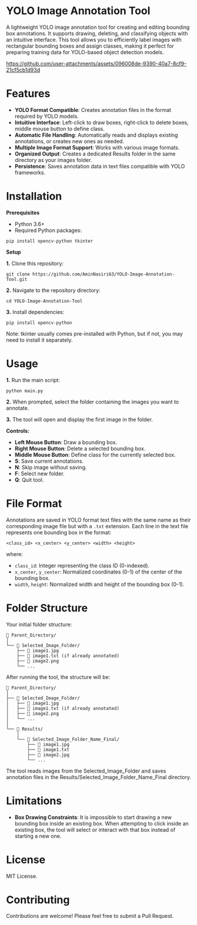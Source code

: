 # YOLO Image Annotation Tool
A lightweight YOLO image annotation tool for creating and editing bounding box annotations. It supports drawing, deleting, and classifying objects with an intuitive interface. This tool allows you to efficiently label images with rectangular bounding boxes and assign classes, making it perfect for preparing training data for YOLO-based object detection models.



https://github.com/user-attachments/assets/096008de-9390-40a7-8cf9-21cf5cb1d93d





# Features
* **YOLO Format Compatible**: Creates annotation files in the format required by YOLO models.
* **Intuitive Interface**: Left-click to draw boxes, right-click to delete boxes, middle mouse button to define class.
* **Automatic File Handling**: Automatically reads and displays existing annotations, or creates new ones as needed.
* **Multiple Image Format Support**: Works with various image formats.
* **Organized Output**: Creates a dedicated Results folder in the same directory as your images folder.
* **Persistence**: Saves annotation data in text files compatible with YOLO frameworks.

# Installation
**Prerequisites**
    
* Python 3.6+
* Required Python packages:
```  
pip install opencv-python tkinter
```
**Setup**

**1.** Clone this repository:
```  
git clone https://github.com/AminNasiri63/YOLO-Image-Annotation-Tool.git
```
**2.** Navigate to the repository directory:
```  
cd YOLO-Image-Annotation-Tool
```
**3.** Install dependencies:
```  
pip install opencv-python
```
Note: tkinter usually comes pre-installed with Python, but if not, you may need to install it separately.

# Usage

**1.** Run the main script:
```  
python main.py
```
**2.** When prompted, select the folder containing the images you want to annotate.

**3.** The tool will open and display the first image in the folder.

**Controls:**

- **Left Mouse Button**: Draw a bounding box.
- **Right Mouse Button**: Delete a selected bounding box.
- **Middle Mouse Button**: Define class for the currently selected box.
- **S**: Save current annotations.
- **N**: Skip image without saving.
- **F**: Select new folder.
- **Q**: Quit tool.

# File Format
Annotations are saved in YOLO format text files with the same name as their corresponding image file but with a ```.txt``` extension. Each line in the text file represents one bounding box in the format:
```  
<class_id> <x_center> <y_center> <width> <height>
```
where:
- ```class_id```: Integer representing the class ID (0-indexed).
- ```x_center```, ```y_center```: Normalized coordinates (0-1) of the center of the bounding box.
- ```width```, ```height```: Normalized width and height of the bounding box (0-1).

# Folder Structure
Your initial folder structure:
```
📁 Parent_Directory/
│
└── 📁 Selected_Image_Folder/
    ├── 📄 image1.jpg
    ├── 📄 image1.txt (if already annotated)
    ├── 📄 image2.png
    └── ...
```
After running the tool, the structure will be:
```
📁 Parent_Directory/
│
├── 📁 Selected_Image_Folder/
│   ├── 📄 image1.jpg
│   ├── 📄 image1.txt (if already annotated)
│   ├── 📄 image2.png
│   └── ...
│
└── 📁 Results/
    │
    └── 📁 Selected_Image_Folder_Name_Final/
        ├── 📄 image1.jpg
        ├── 📄 image1.txt
        ├── 📄 image2.jpg
        └── ...
```
The tool reads images from the Selected_Image_Folder and saves annotation files in the Results/Selected_Image_Folder_Name_Final directory.

# Limitations
- **Box Drawing Constraints**: It is impossible to start drawing a new bounding box inside an existing box. When attempting to click inside an existing box, the tool will select or interact with that box instead of starting a new one.

# License
MIT License.

# Contributing
Contributions are welcome! Please feel free to submit a Pull Request.
